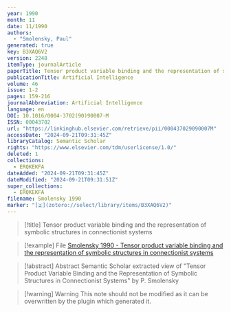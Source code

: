 ```yaml
---
year: 1990
month: 11
date: 11/1990
authors:
  - "Smolensky, Paul"
generated: true
key: B3XAQ6V2
version: 2248
itemType: journalArticle
paperTitle: Tensor product variable binding and the representation of symbolic structures in connectionist systems
publicationTitle: Artificial Intelligence
volume: 46
issue: 1-2
pages: 159-216
journalAbbreviation: Artificial Intelligence
language: en
DOI: 10.1016/0004-3702(90)90007-M
ISSN: 00043702
url: "https://linkinghub.elsevier.com/retrieve/pii/000437029090007M"
accessDate: "2024-09-21T09:31:45Z"
libraryCatalog: Semantic Scholar
rights: "https://www.elsevier.com/tdm/userlicense/1.0/"
deleted: 1
collections:
  - ERQKEKFA
dateAdded: "2024-09-21T09:31:45Z"
dateModified: "2024-09-21T09:31:51Z"
super_collections:
  - ERQKEKFA
filename: Smolensky 1990
marker: "[🇿](zotero://select/library/items/B3XAQ6V2)"
---
```


> [!title] Tensor product variable binding and the representation of symbolic structures in connectionist systems

> [!example] File
> [Smolensky 1990 - Tensor product variable binding and the representation of symbolic structures in connectionist systems](/Papers/PDFs/Smolensky%201990%20-%20Tensor%20product%20variable%20binding%20and%20the%20representation%20of%20symbolic%20structures%20in%20connectionist%20systems.pdf)

> [!abstract] Abstract
> Semantic Scholar extracted view of "Tensor Product Variable Binding and the Representation of Symbolic Structures in Connectionist Systems" by P. Smolensky

>[!warning] Warning
> This note should not be modified as it can be overwritten by the plugin which generated it.

